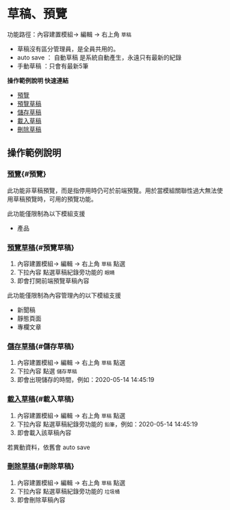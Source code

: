 # 草稿、預覽

功能路徑：內容建置模組-> 編輯 -> 右上角 `草稿`

* 草稿沒有區分管理員，是全員共用的。
* auto save ： 自動草稿 是系統自動產生，永遠只有最新的紀錄
* 手動草稿 ：只會有最新5筆

**操作範例說明 快速連結**

* [預覽](/guide/general-preview#預覽)
* [預覽草稿](/guide/general-preview#預覽草稿)
* [儲存草稿](/guide/general-preview#儲存草稿)
* [載入草稿](/guide/general-preview#載入草稿)
* [刪除草稿](/guide/general-preview#刪除草稿)


##  操作範例說明

### [預覽](/guide/general-preview#預覽]){#預覽}

此功能非草稿預覽，而是指停用時仍可於前端預覽。用於當模組關聯性過大無法使用草稿預覽時，可用的預覽功能。

此功能僅限制為以下模組支援
* 產品

### [預覽草稿](/guide/general-preview#預覽草稿){#預覽草稿}

1. 內容建置模組-> 編輯 -> 右上角 `草稿` 點選
2. 下拉內容 點選草稿紀錄旁功能的 `眼睛`
3. 即會打開前端預覽草稿內容

此功能僅限制為內容管理內的以下模組支援
* 新聞稿
* 靜態頁面
* 專欄文章





### [儲存草稿](/guide/general-preview#儲存草稿){#儲存草稿}

1. 內容建置模組-> 編輯 -> 右上角 `草稿` 點選
2. 下拉內容 點選 `儲存草稿`
3. 即會出現儲存的時間，例如：2020-05-14 14:45:19

### [載入草稿](/guide/general-preview#載入草稿){#載入草稿}

1. 內容建置模組-> 編輯 -> 右上角 `草稿` 點選
2. 下拉內容 點選草稿紀錄旁功能的 `鉛筆`，例如：2020-05-14 14:45:19
3. 即會載入該草稿內容

若異動資料，依舊會 auto save


### [刪除草稿](/guide/general-preview#刪除草稿){#刪除草稿}

1. 內容建置模組-> 編輯 -> 右上角 `草稿` 點選
2. 下拉內容 點選草稿紀錄旁功能的 `垃圾桶`
3. 即會刪除草稿內容



